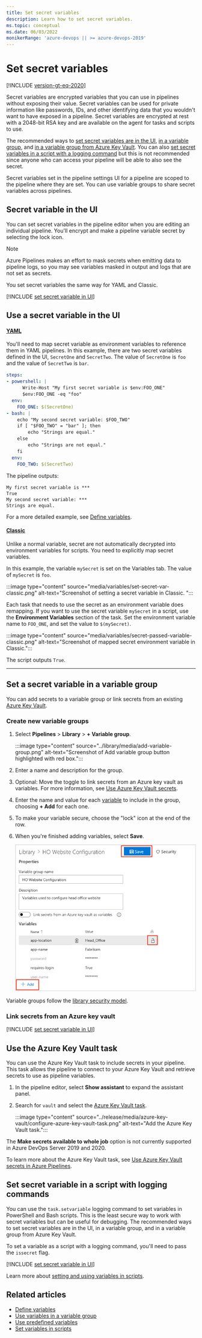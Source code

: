 ```yaml
---
title: Set secret variables
description: Learn how to set secret variables.
ms.topic: conceptual
ms.date: 06/03/2022
monikerRange: 'azure-devops || >= azure-devops-2019'
---
```


# Set secret variables

[!INCLUDE [version-gt-eq-2020](../../includes/version-gt-eq-2019.md)]

Secret variables are encrypted variables that you can use in pipelines without exposing their value. Secret variables can be used for private information like passwords, IDs, and other identifying data that you wouldn't want to have exposed in a pipeline. Secret variables are encrypted at rest with a 2048-bit RSA key and are available on the agent for tasks and scripts to use. 

The recommended ways to [set secret variables are in the UI](#secret-variable-in-the-ui), [in a variable group](#set-a-secret-variable-in-a-variable-group), and [in a variable group from Azure Key Vault](#link-secrets-from-an-azure-key-vault). You can also [set secret variables in a script with a logging command](#set-secret-variable-in-a-script-with-logging-commands) but this is not recommended since anyone who can access your pipeline will be able to also see the secret.

Secret variables set in the pipeline settings UI for a pipeline are scoped to the pipeline where they are set. You can use variable groups to share secret variables across pipelines. 

## Secret variable in the UI

You can set secret variables in the pipeline editor when you are editing an individual pipeline. You'll encrypt and make a pipeline variable secret by selecting the lock icon. 

> [!NOTE]
> Azure Pipelines makes an effort to mask secrets when emitting data to pipeline logs, so you may see variables masked in output and logs that are not set as secrets.

You set secret variables the same way for YAML and Classic. 

[!INCLUDE [set secret variable in UI](includes/set-secrets.md)]

## Use a secret variable in the UI

#### [YAML](#tab/yaml/)

You'll need to map secret variable as environment variables to reference them in YAML pipelines. In this example, there are two secret variables defined in the UI, `SecretOne` and `SecretTwo`. The value of `SecretOne` is `foo` and the value of `SecretTwo` is `bar`. 

```yml
steps:
- powershell: |
      Write-Host "My first secret variable is $env:FOO_ONE"
      $env:FOO_ONE -eq "foo"
  env:
    FOO_ONE: $(SecretOne)
- bash: |
    echo "My second secret variable: $FOO_TWO"
    if [ "$FOO_TWO" = "bar" ]; then
        echo "Strings are equal."
    else
        echo "Strings are not equal."
    fi
  env:
    FOO_TWO: $(SecretTwo) 
```

The pipeline outputs:

```
My first secret variable is ***
True
My second secret variable: ***
Strings are equal.
```
For a more detailed example, see [Define variables](variables.md#secret-variables).

#### [Classic](#tab/classic/)


Unlike a normal variable, secret are not automatically decrypted into environment variables for scripts. You need to explicitly map secret variables.

In this example, the variable `mySecret` is set on the Variables tab. The value of `mySecret` is `foo`.

:::image type="content" source="media/variables/set-secret-var-classic.png" alt-text="Screenshot of setting a secret variable in Classic. ":::

Each task that needs to use the secret as an environment variable does remapping. If you want to use the secret variable `mySecret` in a script, use the **Environment Variables** section of the task. Set the environment variable name to `FOO_ONE`, and set the value to `$(mySecret)`. 

:::image type="content" source="media/variables/secret-passed-variable-classic.png" alt-text="Screenshot of mapped secret environment variable in Classic.":::

The script outputs `True`.

---

## Set a secret variable in a variable group

You can add secrets to a variable group or link secrets from an existing [Azure Key Vault](/azure/key-vault/general/basic-concepts). 

### Create new variable groups 

1. Select **Pipelines** > **Library** > **+ Variable group**.

   :::image type="content" source="../library/media/add-variable-group.png" alt-text="Screenshot of Add variable group button highlighted with red box.":::

1. Enter a name and description for the group.

1. Optional: Move the toggle to link secrets from an Azure key vault as variables. For more information, see [Use Azure Key Vault secrets](../release/azure-key-vault.md).

1. Enter the name and value for each [variable](../release/variables.md#custom-variables) to include in the group, choosing **+ Add** for each one. 

1. To make your variable secure, choose the "lock" icon at the end of the row.

1. When you're finished adding variables, select **Save**.

   ![Screenshot of saving a variable group.](../library/media/save-variable-group.png)

Variable groups follow the [library security model](../library/index.md#library-security).

### Link secrets from an Azure key vault

[!INCLUDE [set secret variable in UI](includes/variable-groups-link-secrets.md)]


## Use the Azure Key Vault task

You can use the Azure Key Vault task to include secrets in your pipeline. This task allows the pipeline to connect to your Azure Key Vault and retrieve secrets to use as pipeline variables.

1. In the pipeline editor, select **Show assistant** to expand the assistant panel. 

1. Search for `vault` and select the [Azure Key Vault task](/azure/devops/pipelines/tasks/reference/azure-key-vault-v2). 

    :::image type="content" source="../release/media/azure-key-vault/configure-azure-key-vault-task.png" alt-text="Add the Azure Key Vault task.":::
 
The **Make secrets available to whole job** option is not currently supported in Azure DevOps Server 2019 and 2020.

To learn more about the Azure Key Vault task, see [Use Azure Key Vault secrets in Azure Pipelines](../release/azure-key-vault.md). 
 

## Set secret variable in a script with logging commands

You can use the `task.setvariable` logging command to set variables in PowerShell and Bash scripts. This is the least secure way to work with secret variables but can be useful for debugging. The recommended ways to set secret variables are in the UI, in a variable group, and in a variable group from Azure Key Vault.

To set a variable as a script with a logging command, you'll need to pass the `issecret` flag. 

[!INCLUDE [set secret variable in UI](includes/secret-variables-logging.md)]

Learn more about [setting and using variables in scripts](set-variables-scripts.md). 

## Related articles

- [Define variables](variables.md)
- [Use variables in a variable group](../scripts/cli/pipeline-variable-group-secret-nonsecret-variables.md)
- [Use predefined variables](../build/variables.md)
- [Set variables in scripts](set-variables-scripts.md)
